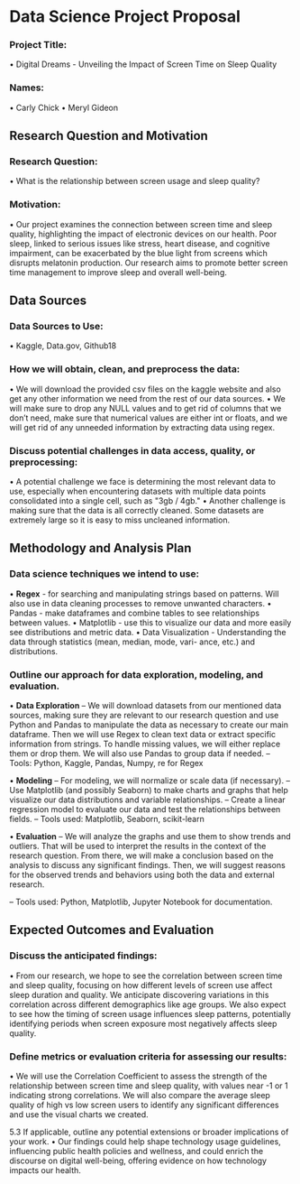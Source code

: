 # Data Science Project Proposal

### Project Title:
• Digital Dreams - Unveiling the Impact of Screen Time on Sleep Quality

### Names:
• Carly Chick 
• Meryl Gideon

## Research Question and Motivation

### Research Question:
• What is the relationship between screen usage and sleep quality?

### Motivation:
• Our project examines the connection between screen time and sleep quality, highlighting
the impact of electronic devices on our health. Poor sleep, linked to serious issues like
stress, heart disease, and cognitive impairment, can be exacerbated by the blue light from
screens which disrupts melatonin production. Our research aims to promote better screen
time management to improve sleep and overall well-being.

## Data Sources

### Data Sources to Use:
• Kaggle, Data.gov, Github18

### How we will obtain, clean, and preprocess the data:
• We will download the provided csv files on the kaggle website and also get any other
information we need from the rest of our data sources.
• We will make sure to drop any NULL values and to get rid of columns that we don’t need,
make sure that numerical values are either int or floats, and we will get rid of any unneeded
information by extracting data using regex.

### Discuss potential challenges in data access, quality, or preprocessing:
• A potential challenge we face is determining the most relevant data to use, especially when
encountering datasets with multiple data points consolidated into a single cell, such as "3gb
/ 4gb."
• Another challenge is making sure that the data is all correctly cleaned. Some datasets are
extremely large so it is easy to miss uncleaned information.

## Methodology and Analysis Plan

### Data science techniques we intend to use:
• **Regex** - for searching and manipulating strings based on patterns. Will also use in data
cleaning processes to remove unwanted characters.
• Pandas - make dataframes and combine tables to see relationships between values.
• Matplotlib - use this to visualize our data and more easily see distributions and metric data.
• Data Visualization - Understanding the data through statistics (mean, median, mode, vari-
ance, etc.) and distributions.

### Outline our approach for data exploration, modeling, and evaluation.

• **Data Exploration**
– We will download datasets from our mentioned data sources, making sure they are
relevant to our research question and use Python and Pandas to manipulate the data
as necessary to create our main dataframe. Then we will use Regex to clean text data
or extract specific information from strings. To handle missing values, we will either
replace them or drop them. We will also use Pandas to group data if needed.
– Tools: Python, Kaggle, Pandas, Numpy, re for Regex

• **Modeling**
– For modeling, we will normalize or scale data (if necessary).
– Use Matplotlib (and possibly Seaborn) to make charts and graphs that help visualize
our data distributions and variable relationships.
– Create a linear regression model to evaluate our data and test the relationships between fields.
– Tools used: Matplotlib, Seaborn, scikit-learn

• **Evaluation**
– We will analyze the graphs and use them to show trends and outliers. That will be used
to interpret the results in the context of the research question. From there, we will make
a conclusion based on the analysis to discuss any significant findings. Then, we will
suggest reasons for the observed trends and behaviors using both the data and external
research.

– Tools used: Python, Matplotlib, Jupyter Notebook for documentation.

## Expected Outcomes and Evaluation
### Discuss the anticipated findings:
• From our research, we hope to see the correlation between screen time and sleep quality,
focusing on how different levels of screen use affect sleep duration and quality. We anticipate
discovering variations in this correlation across different demographics like age groups.
We also expect to see how the timing of screen usage influences sleep patterns, potentially
identifying periods when screen exposure most negatively affects sleep quality.

### Define metrics or evaluation criteria for assessing our results:
• We will use the Correlation Coefficient to assess the strength of the relationship between
screen time and sleep quality, with values near -1 or 1 indicating strong correlations. We will
also compare the average sleep quality of high vs low screen users to identify any significant
differences and use the visual charts we created.

5.3 If applicable, outline any potential extensions or broader implications of your work.
• Our findings could help shape technology usage guidelines, influencing public health policies
and wellness, and could enrich the discourse on digital well-being, offering evidence on
how technology impacts our health.
